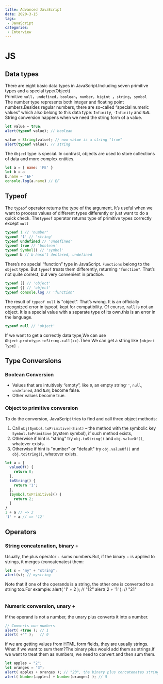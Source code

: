 ```yaml
---
title: Advanced JavaScript
date: 2020-3-15
tags:
 - JavaScript
categories: 
 - Interview
---
```



# JS

## Data types

There are eight basic data types in JavaScript.Including seven primitive types and a special type(Object)   
Primitive:`null`，`undefined`，`boolean`，`number`，`bigint `，`string`，`symbol`   
The number type represents both integer and floating point numbers.Besides regular numbers, there are so-called “special numeric values” which also belong to this data type: `Infinit`y, `-Infinity` and `NaN`.   
String conversion happens when we need the string form of a value.
```js
let value = true;
alert(typeof value); // boolean

value = String(value); // now value is a string "true"
alert(typeof value); // string
```
The `Objec`t type is special. In contrast, objects are used to store collections of data and more complex entities.
```js
let a = { name: 'FE' }
let b = a
b.name = 'EF'
console.log(a.name) // EF
```
## Typeof
The `typeof` operator returns the type of the argument. It’s useful when we want to process values of different types differently or just want to do a quick check.
The`typeof` operator returns type of primitive types correctly except `null`
```js
typeof 1 // 'number'
typeof '1' // 'string'
typeof undefined // 'undefined'
typeof true // 'boolean'
typeof Symbol() // 'symbol'
typeof b // b hasn't declared, undefined
```
There’s no special “function” type in JavaScript. `Functions` belong to the `object` type. But `typeof` treats them differently, returning `"function"`. That’s not quite correct, but very convenient in practice.
```js
typeof [] // 'object'
typeof {} // 'object'
typeof console.log // 'function'
```
The result of `typeof null` is "object". That’s wrong. It is an officially recognized error in typeof, kept for compatibility. Of course, `null` is not an object. It is a special value with a separate type of its own.this is an error in the language.
```js
typeof null // 'object'
```
If we want to get a correctly data type,We can use `Object.prototype.toString.call(xx)`.Then We can get a string like `[object Type] `.
## Type Conversions
### Boolean Conversion
* Values that are intuitively “empty”, like `0`, an empty string`''`, `null`, `undefined`, and `NaN`, become false.
* Other values become true.
### Object to primitive conversion
To do the conversion, JavaScript tries to find and call three object methods:
1. Call `obj[Symbol.toPrimitive](hint)` – the method with the symbolic key` Symbol.toPrimitive` (system symbol), if such method exists,
2. Otherwise if hint is "string"
try `obj.toString()` and `obj.valueOf()`, whatever exists.
3. Otherwise if hint is "number" or "default"
try `obj.valueOf()` and `obj.toString()`, whatever exists.
```js
let a = {
  valueOf() {
    return 0;
  },
  toString() {
    return '1';
  },
  [Symbol.toPrimitive]() {
    return 2;
  }
}
1 + a // => 3
'1' + a // => '12'
```
## Operators
### String concatenation, binary +
Usually, the plus operator + sums numbers.But, if the binary + is applied to strings, it merges (concatenates) them:
```js
let s = "my" + "string";
alert(s); // mystring
```
Note that if one of the operands is a string, the other one is converted to a string too.For example:
alert( '1' + 2 ); // "12"
alert( 2 + '1' ); // "21"
```js
```
### Numeric conversion, unary +
If the operand is not a number, the unary plus converts it into a number.
```js
// Converts non-numbers
alert( +true ); // 1
alert( +"" );   // 0
```
if we are getting values from HTML form fields, they are usually strings. What if we want to sum them?The binary plus would add them as strings,If we want to treat them as numbers, we need to convert and then sum them.
```js
let apples = "2";
let oranges = "3";
alert( apples + oranges ); // "23", the binary plus concatenates strings
alert( Number(apples) + Number(oranges) ); // 5
```